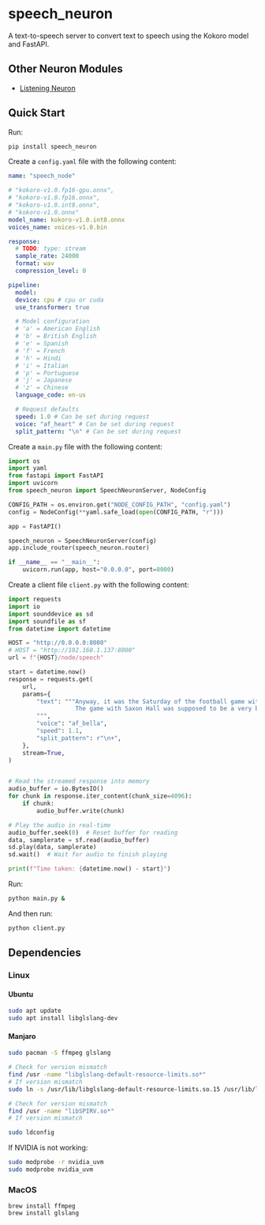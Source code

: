 # speech_neuron
A text-to-speech server to convert text to speech using the Kokoro model and FastAPI.

## Other Neuron Modules
- [Listening Neuron](https://github.com/Ladvien/listening_neuron)

## Quick Start
Run:
```sh
pip install speech_neuron
```

Create a `config.yaml` file with the following content:
```yml
name: "speech_node"

# "kokoro-v1.0.fp16-gpu.onnx",
# "kokoro-v1.0.fp16.onnx",
# "kokoro-v1.0.int8.onnx",
# "kokoro-v1.0.onnx"
model_name: kokoro-v1.0.int8.onnx
voices_name: voices-v1.0.bin

response:
  # TODO: type: stream
  sample_rate: 24000
  format: wav
  compression_level: 0

pipeline:
  model:
  device: cpu # cpu or cuda
  use_transformer: true

  # Model configuration
  # 'a' = American English
  # 'b' = British English
  # 'e' = Spanish
  # 'f' = French
  # 'h' = Hindi
  # 'i' = Italian
  # 'p' = Portuguese
  # 'j' = Japanese
  # 'z' = Chinese
  language_code: en-us

  # Request defaults
  speed: 1.0 # Can be set during request
  voice: "af_heart" # Can be set during request
  split_pattern: "\n" # Can be set during request
```

Create a `main.py` file with the following content:
```py
import os
import yaml
from fastapi import FastAPI
import uvicorn
from speech_neuron import SpeechNeuronServer, NodeConfig

CONFIG_PATH = os.environ.get("NODE_CONFIG_PATH", "config.yaml")
config = NodeConfig(**yaml.safe_load(open(CONFIG_PATH, "r")))

app = FastAPI()

speech_neuron = SpeechNeuronServer(config)
app.include_router(speech_neuron.router)

if __name__ == "__main__":
    uvicorn.run(app, host="0.0.0.0", port=8000)

```

Create a client file `client.py` with the following content:
```py
import requests
import io
import sounddevice as sd
import soundfile as sf
from datetime import datetime

HOST = "http://0.0.0.0:8000"
# HOST = "http://192.168.1.137:8000"
url = f"{HOST}/node/speech"

start = datetime.now()
response = requests.get(
    url,
    params={
        "text": """Anyway, it was the Saturday of the football game with Saxon Hall. 
                   The game with Saxon Hall was supposed to be a very big deal around Pencey. 
        """,
        "voice": "af_bella",
        "speed": 1.1,
        "split_pattern": r"\n+",
    },
    stream=True,
)


# Read the streamed response into memory
audio_buffer = io.BytesIO()
for chunk in response.iter_content(chunk_size=4096):
    if chunk:
        audio_buffer.write(chunk)

# Play the audio in real-time
audio_buffer.seek(0)  # Reset buffer for reading
data, samplerate = sf.read(audio_buffer)
sd.play(data, samplerate)
sd.wait()  # Wait for audio to finish playing

print(f"Time taken: {datetime.now() - start}")
```

Run:
```sh
python main.py &
```

And then run:
```sh
python client.py
```


## Dependencies

### Linux


#### Ubuntu
```sh
sudo apt update
sudo apt install libglslang-dev
```

#### Manjaro
```sh
sudo pacman -S ffmpeg glslang

# Check for version mismatch
find /usr -name "libglslang-default-resource-limits.so*"
# If version mismatch
sudo ln -s /usr/lib/libglslang-default-resource-limits.so.15 /usr/lib/libglslang-default-resource-limits.so.14

# Check for version mismatch
find /usr -name "libSPIRV.so*"
# If version mismatch

sudo ldconfig
```

If NVIDIA is not working:
```sh
sudo modprobe -r nvidia_uvm
sudo modprobe nvidia_uvm
```

### MacOS
```
brew install ffmpeg
brew install glslang
```